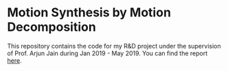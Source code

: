 # Motion Synthesis by Motion Decomposition
This repository contains the code for my R&amp;D project under the supervision of Prof. Arjun Jain during Jan 2019 - May 2019.
You can find the report [here](https://ys1998.github.io/research/motion_forecasting.pdf).

